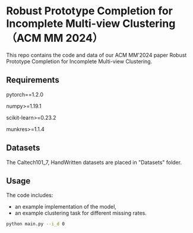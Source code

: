 # Robust Prototype Completion for Incomplete Multi-view Clustering（ACM MM 2024）

This repo contains the code and data of our ACM MM'2024 paper Robust Prototype Completion for Incomplete Multi-view Clustering.

## Requirements

pytorch==1.2.0 

numpy>=1.19.1

scikit-learn>=0.23.2

munkres>=1.1.4

## Datasets

The Caltech101_7, HandWritten datasets are placed in "Datasets" folder. 

## Usage

The code includes:

- an example implementation of the model,
- an example clustering task for different missing rates.

```bash
python main.py --i_d 0
```


